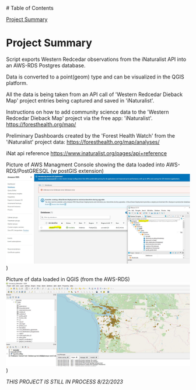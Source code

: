 
<html>
<head>
</head>
<body>
# Table of Contents

[Project Summary](#project-summary)

	
# <a name="project-summary"></a>Project Summary
Script exports Western Redcedar observations from the iNaturalist API into an AWS-RDS Postgres database.

Data is converted to a point(geom) type and can be visualized in the QGIS platform.

All the data is being taken from an API call of 'Western Redcedar Dieback Map' project entries being captured and saved in 'iNaturalist'.

Instructions on how to add community science data to the 'Western Redcedar Dieback Map' project via the free app: 'iNaturalist'.
https://foresthealth.org/map/

Preliminary Dashboards created by the 'Forest Health Watch' from the 'iNaturalist' project data:
https://foresthealth.org/map/analyses/

iNat api reference https://www.inaturalist.org/pages/api+reference

Picture of AWS Managment Console showing the data loaded into AWS-RDS/PostGRESQL (w postGIS extension)
![url-to-image](https://github.com/ARSimmons/WesternRedcedar_iNaturalist_to_AWS/blob/main/images/pg_test.JPG))

Picture of data loaded in QGIS (from the AWS-RDS)
![url-to-image](https://github.com/ARSimmons/WesternRedcedar_iNaturalist_to_AWS/blob/main/images/western_red_cedar_project_in_inaturalist.JPG))

*THIS PROJECT IS STILL IN PROCESS 8/22/2023*
 
</body>
</html>
